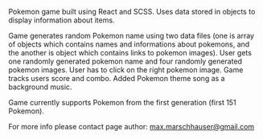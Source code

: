 Pokemon game built using React and SCSS. Uses data stored in objects to display information about items.

Game generates random Pokemon name using two data files (one is array of objects which contains names and informations about pokemons, and the another is object which contains links to pokemon images). User gets one randomly generated pokemon name and four randomly generated pokemon images. User has to click on the right pokemon image. Game tracks users score and combo. Added Pokemon theme song as a background music.

Game currently supports Pokemon from the first generation (first 151 Pokemon).

For more info please contact page author: max.marschhauser@gmail.com
